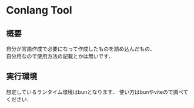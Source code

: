 # Conlang Tool
## 概要
自分が言語作成で必要になって作成したものを詰め込んだもの．  
自分用なので使用方法の記載とかは無いです．

## 実行環境
想定しているランタイム環境はbunとなります．
使い方はbunやviteので調べてください．